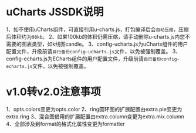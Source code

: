 # uCharts JSSDK说明
1、如不使用uCharts组件，可直接引用u-charts.js，打包编译后会`自动压缩`，压缩后体积约为`98kb`。
2、如果100kb的体积仍需压缩，请手动删除u-charts.js内您不需要的图表类型，如k线图candle。
3、config-ucharts.js为uCharts组件的用户配置文件，升级前请`自行备份config-ucharts.js`文件，以免被强制覆盖。
3、config-echarts.js为ECharts组件的用户配置文件，升级前请`自行备份config-echarts.js`文件，以免被强制覆盖。

# v1.0转v2.0注意事项
1、opts.colors变更为opts.color
2、ring圆环图的扩展配置由extra.pie变更为extra.ring
3、混合图借用的扩展配置由extra.column变更为extra.mix.column
4、全部涉及到format的格式化属性变更为formatter
